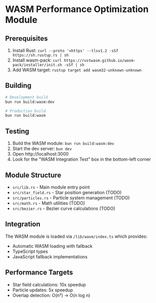 # WASM Performance Optimization Module

## Prerequisites

1. Install Rust: `curl --proto '=https' --tlsv1.2 -sSf https://sh.rustup.rs | sh`
2. Install wasm-pack: `curl https://rustwasm.github.io/wasm-pack/installer/init.sh -sSf | sh`
3. Add WASM target: `rustup target add wasm32-unknown-unknown`

## Building

```bash
# Development build
bun run build:wasm:dev

# Production build
bun run build:wasm
```

## Testing

1. Build the WASM module: `bun run build:wasm:dev`
2. Start the dev server: `bun dev`
3. Open http://localhost:3000
4. Look for the "WASM Integration Test" box in the bottom-left corner

## Module Structure

- `src/lib.rs` - Main module entry point
- `src/star_field.rs` - Star position generation (TODO)
- `src/particles.rs` - Particle system management (TODO)
- `src/math.rs` - Math utilities (TODO)
- `src/bezier.rs` - Bezier curve calculations (TODO)

## Integration

The WASM module is loaded via `/lib/wasm/index.ts` which provides:

- Automatic WASM loading with fallback
- TypeScript types
- JavaScript fallback implementations

## Performance Targets

- Star field calculations: 10x speedup
- Particle updates: 5x speedup
- Overlap detection: O(n²) → O(n log n)
